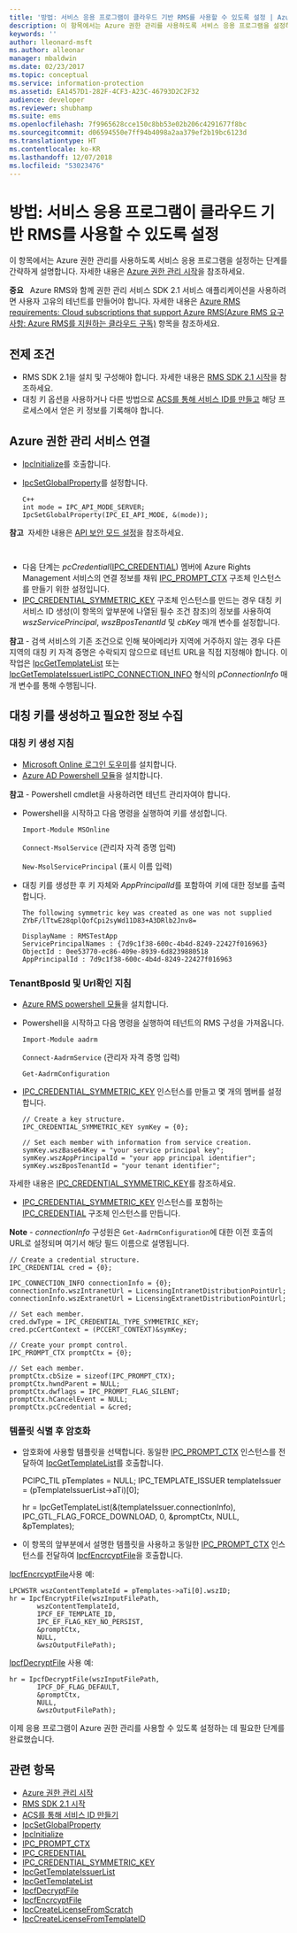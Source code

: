 ```yaml
---
title: '방법: 서비스 응용 프로그램이 클라우드 기반 RMS를 사용할 수 있도록 설정 | Azure RMS'
description: 이 항목에서는 Azure 권한 관리를 사용하도록 서비스 응용 프로그램을 설정하는 단계를 간략하게 설명합니다.
keywords: ''
author: lleonard-msft
ms.author: alleonar
manager: mbaldwin
ms.date: 02/23/2017
ms.topic: conceptual
ms.service: information-protection
ms.assetid: EA1457D1-282F-4CF3-A23C-46793D2C2F32
audience: developer
ms.reviewer: shubhamp
ms.suite: ems
ms.openlocfilehash: 7f9965628cce150c8bb53e02b206c4291677f8bc
ms.sourcegitcommit: d06594550e7ff94b4098a2aa379ef2b19bc6123d
ms.translationtype: HT
ms.contentlocale: ko-KR
ms.lasthandoff: 12/07/2018
ms.locfileid: "53023476"
---
```

# <a name="how-to-enable-your-service-application-to-work-with-cloud-based-rms"></a>방법: 서비스 응용 프로그램이 클라우드 기반 RMS를 사용할 수 있도록 설정

이 항목에서는 Azure 권한 관리를 사용하도록 서비스 응용 프로그램을 설정하는 단계를 간략하게 설명합니다. 자세한 내용은 [Azure 권한 관리 시작](https://technet.microsoft.com/library/jj585016.aspx)을 참조하세요.

**중요**   Azure RMS와 함께 권한 관리 서비스 SDK 2.1 서비스 애플리케이션을 사용하려면 사용자 고유의 테넌트를 만들어야 합니다. 자세한 내용은 [Azure RMS requirements: Cloud subscriptions that support Azure RMS(Azure RMS 요구 사항: Azure RMS를 지원하는 클라우드 구독)](../requirements.md) 항목을 참조하세요.

## <a name="prerequisites"></a>전제 조건

-   RMS SDK 2.1을 설치 및 구성해야 합니다. 자세한 내용은 [RMS SDK 2.1 시작](getting-started-with-ad-rms-2-0.md)을 참조하세요.
-   대칭 키 옵션을 사용하거나 다른 방법으로 [ACS를 통해 서비스 ID를 만들고](https://msdn.microsoft.com/library/gg185924.aspx) 해당 프로세스에서 얻은 키 정보를 기록해야 합니다.

## <a name="connecting-to-the-azure-rights-management-service"></a>Azure 권한 관리 서비스 연결

-   [IpcInitialize](https://msdn.microsoft.com/library/jj127295.aspx)를 호출합니다.
-   [IpcSetGlobalProperty](https://msdn.microsoft.com/library/hh535270.aspx)를 설정합니다.

        C++
        int mode = IPC_API_MODE_SERVER;
        IpcSetGlobalProperty(IPC_EI_API_MODE, &(mode));


  **참고**  자세한 내용은 [API 보안 모드 설정](setting-the-api-security-mode-api-mode.md)을 참조하세요.

     
-   다음 단계는 *pcCredential*([IPC\_CREDENTIAL](https://msdn.microsoft.com/library/hh535275.aspx)) 멤버에 Azure Rights Management 서비스의 연결 정보를 채워 [IPC\_PROMPT\_CTX](https://msdn.microsoft.com/library/hh535278.aspx) 구조체 인스턴스를 만들기 위한 설정입니다.
-   [IPC\_CREDENTIAL\_SYMMETRIC\_KEY](https://msdn.microsoft.com/library/dn133062.aspx) 구조체 인스턴스를 만드는 경우 대칭 키 서비스 ID 생성(이 항목의 앞부분에 나열된 필수 조건 참조)의 정보를 사용하여 *wszServicePrincipal*, *wszBposTenantId* 및 *cbKey* 매개 변수를 설정합니다.

**참고** - 검색 서비스의 기존 조건으로 인해 북아메리카 지역에 거주하지 않는 경우 다른 지역의 대칭 키 자격 증명은 수락되지 않으므로 테넌트 URL을 직접 지정해야 합니다. 이 작업은 [IpcGetTemplateList](https://msdn.microsoft.com/library/hh535267.aspx) 또는 [IpcGetTemplateIssuerList](https://msdn.microsoft.com/library/hh535266.aspx)[IPC\_CONNECTION\_INFO](https://msdn.microsoft.com/library/hh535274.aspx) 형식의 *pConnectionInfo* 매개 변수를 통해 수행됩니다.

## <a name="generate-a-symmetric-key-and-collect-the-needed-information"></a>대칭 키를 생성하고 필요한 정보 수집

### <a name="instructions-to-generate-a-symmetric-key"></a>대칭 키 생성 지침

-   [Microsoft Online 로그인 도우미](https://go.microsoft.com/fwlink/p/?LinkID=286152)를 설치합니다.
-   [Azure AD Powershell 모듈](https://bposast.vo.msecnd.net/MSOPMW/8073.4/amd64/AdministrationConfig-en.msi)을 설치합니다.

**참고** - Powershell cmdlet을 사용하려면 테넌트 관리자여야 합니다.

- Powershell을 시작하고 다음 명령을 실행하여 키를 생성합니다.

    `Import-Module MSOnline`

    `Connect-MsolService` (관리자 자격 증명 입력)

    `New-MsolServicePrincipal` (표시 이름 입력)

- 대칭 키를 생성한 후 키 자체와 *AppPrincipalId*를 포함하여 키에 대한 정보를 출력합니다.

      The following symmetric key was created as one was not supplied
      ZYbF/lTtwE28qplQofCpi2syWd11D83+A3DRlb2Jnv8=

      DisplayName : RMSTestApp
      ServicePrincipalNames : {7d9c1f38-600c-4b4d-8249-22427f016963}
      ObjectId : 0ee53770-ec86-409e-8939-6d8239880518
      AppPrincipalId : 7d9c1f38-600c-4b4d-8249-22427f016963


### <a name="instructions-to-find-out-tenantbposid-and-urls"></a>**TenantBposId** 및 **Url**확인 지침

-   [Azure RMS powershell 모듈](https://technet.microsoft.com/library/jj585012.aspx)을 설치합니다.
-   Powershell을 시작하고 다음 명령을 실행하여 테넌트의 RMS 구성을 가져옵니다.

    `Import-Module aadrm`

    `Connect-AadrmService` (관리자 자격 증명 입력)

    `Get-AadrmConfiguration`


- [IPC\_CREDENTIAL\_SYMMETRIC\_KEY](https://msdn.microsoft.com/library/dn133062.aspx) 인스턴스를 만들고 몇 개의 멤버를 설정합니다.

      // Create a key structure.
      IPC_CREDENTIAL_SYMMETRIC_KEY symKey = {0};

      // Set each member with information from service creation.
      symKey.wszBase64Key = "your service principal key";
      symKey.wszAppPrincipalId = "your app principal identifier";
      symKey.wszBposTenantId = "your tenant identifier";


자세한 내용은 [IPC\_CREDENTIAL\_SYMMETRIC\_KEY](https://msdn.microsoft.com/library/dn133062.aspx)를 참조하세요.

-   [IPC\_CREDENTIAL\_SYMMETRIC\_KEY](https://msdn.microsoft.com/library/dn133062.aspx) 인스턴스를 포함하는 [IPC\_CREDENTIAL](https://msdn.microsoft.com/library/hh535275.aspx) 구조체 인스턴스를 만듭니다.

**Note** - *connectionInfo* 구성원은 `Get-AadrmConfiguration`에 대한 이전 호출의 URL로 설정되며 여기서 해당 필드 이름으로 설명됩니다.

    // Create a credential structure.
    IPC_CREDENTIAL cred = {0};

    IPC_CONNECTION_INFO connectionInfo = {0};
    connectionInfo.wszIntranetUrl = LicensingIntranetDistributionPointUrl;
    connectionInfo.wszExtranetUrl = LicensingExtranetDistributionPointUrl;

    // Set each member.
    cred.dwType = IPC_CREDENTIAL_TYPE_SYMMETRIC_KEY;
    cred.pcCertContext = (PCCERT_CONTEXT)&symKey;

    // Create your prompt control.
    IPC_PROMPT_CTX promptCtx = {0};

    // Set each member.
    promptCtx.cbSize = sizeof(IPC_PROMPT_CTX);
    promptCtx.hwndParent = NULL;
    promptCtx.dwflags = IPC_PROMPT_FLAG_SILENT;
    promptCtx.hCancelEvent = NULL;
    promptCtx.pcCredential = &cred;

### <a name="identify-a-template-and-then-encrypt"></a>템플릿 식별 후 암호화

-   암호화에 사용할 템플릿을 선택합니다.
    동일한 [IPC\_PROMPT\_CTX](https://msdn.microsoft.com/library/hh535278.aspx) 인스턴스를 전달하여 [IpcGetTemplateList](https://msdn.microsoft.com/library/hh535267.aspx)를 호출합니다.


    PCIPC_TIL pTemplates = NULL; IPC_TEMPLATE_ISSUER templateIssuer = (pTemplateIssuerList->aTi)[0];

    hr = IpcGetTemplateList(&(templateIssuer.connectionInfo),        IPC_GTL_FLAG_FORCE_DOWNLOAD,        0,        &promptCtx,        NULL,        &pTemplates);


-   이 항목의 앞부분에서 설명한 템플릿을 사용하고 동일한 [IPC\_PROMPT\_CTX](https://msdn.microsoft.com/library/hh535278.aspx) 인스턴스를 전달하여 [IpcfEncrcyptFile](https://msdn.microsoft.com/library/dn133059.aspx)을 호출합니다.

[IpcfEncrcyptFile](https://msdn.microsoft.com/library/dn133059.aspx)사용 예:

    LPCWSTR wszContentTemplateId = pTemplates->aTi[0].wszID;
    hr = IpcfEncryptFile(wszInputFilePath,
           wszContentTemplateId,
           IPCF_EF_TEMPLATE_ID,
           IPC_EF_FLAG_KEY_NO_PERSIST,
           &promptCtx,
           NULL,
           &wszOutputFilePath);

[IpcfDecryptFile](https://msdn.microsoft.com/library/dn133058.aspx) 사용 예:

    hr = IpcfDecryptFile(wszInputFilePath,
           IPCF_DF_FLAG_DEFAULT,
           &promptCtx,
           NULL,
           &wszOutputFilePath);

이제 응용 프로그램이 Azure 권한 관리를 사용할 수 있도록 설정하는 데 필요한 단계를 완료했습니다.

## <a name="related-topics"></a>관련 항목

* [Azure 권한 관리 시작](https://technet.microsoft.com/library/jj585016.aspx)
* [RMS SDK 2.1 시작](getting-started-with-ad-rms-2-0.md)
* [ACS를 통해 서비스 ID 만들기](https://msdn.microsoft.com/library/gg185924.aspx)
* [IpcSetGlobalProperty](https://msdn.microsoft.com/library/hh535270.aspx)
* [IpcInitialize](https://msdn.microsoft.com/library/jj127295.aspx)
* [IPC\_PROMPT\_CTX](https://msdn.microsoft.com/library/hh535278.aspx)
* [IPC\_CREDENTIAL](https://msdn.microsoft.com/library/hh535275.aspx)
* [IPC\_CREDENTIAL\_SYMMETRIC\_KEY](https://msdn.microsoft.com/library/dn133062.aspx)
* [IpcGetTemplateIssuerList](https://msdn.microsoft.com/library/hh535266.aspx)
* [IpcGetTemplateList](https://msdn.microsoft.com/library/hh535267.aspx)
* [IpcfDecryptFile](https://msdn.microsoft.com/library/dn133058.aspx)
* [IpcfEncrcyptFile](https://msdn.microsoft.com/library/dn133059.aspx)
* [IpcCreateLicenseFromScratch](https://msdn.microsoft.com/library/hh535256.aspx)
* [IpcCreateLicenseFromTemplateID](https://msdn.microsoft.com/library/hh535257.aspx)
